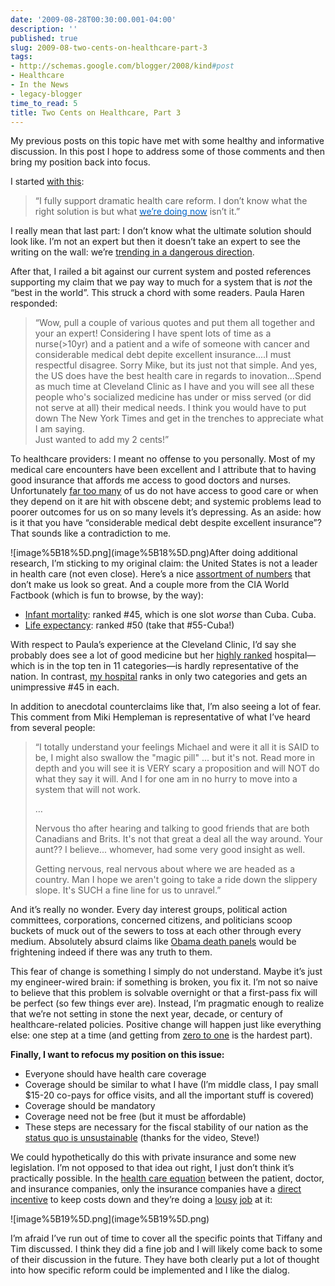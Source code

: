 ```yaml
---
date: '2009-08-28T00:30:00.001-04:00'
description: ''
published: true
slug: 2009-08-two-cents-on-healthcare-part-3
tags:
- http://schemas.google.com/blogger/2008/kind#post
- Healthcare
- In the News
- legacy-blogger
time_to_read: 5
title: Two Cents on Healthcare, Part 3
---
```


<p>My previous posts on this topic have met with some healthy and informative discussion. In this post I hope to address some of those comments and then bring my position back into focus.</p>
<p>I started <a href="../2009/2009-08-two-cents-on-healthcare.html">with this</a>:</p>
<blockquote> 
<p>“I fully support dramatic health care reform. I don’t know what the right solution is but what <a href="http://www.photius.com/rankings/healthranks.html"><font color="#0066cc">we’re doing now</font></a> isn’t it.”</p>
</blockquote>
<p>I really mean that last part: I don’t know what the ultimate solution should look like. I’m not an expert but then it doesn’t take an expert to see the writing on the wall: we’re <a href="http://cbo.gov/ftpdocs/103xx/doc10311/06-16-ConradLetter.htm">trending in a dangerous direction</a>.</p>
<p>After that, I railed a bit against our current system and posted references supporting my claim that we pay way to much for a system that is <em>not</em> the “best in the world”. This struck a chord with some readers. Paula Haren responded:</p>
<blockquote> 
<p>“Wow, pull a couple of various quotes and put them all together and your an expert! Considering I have spent lots of time as a nurse(&gt;10yr) and a patient and a wife of someone with cancer and considerable medical debt depite excellent insurance....I must respectful disagree. Sorry Mike, but its just not that simple. And yes, the US does have the best health care in regards to inovation...Spend as much time at Cleveland Clinic as I have and you will see all these people who's socialized medicine has under or miss served (or did not serve at all) their medical needs. I think you would have to put down The New York Times and get in the trenches to appreciate what I am saying.      <br />Just wanted to add my 2 cents!”</p>
</blockquote>
<p>To healthcare providers: I meant no offense to you personally. Most of my medical care encounters have been excellent and I attribute that to having good insurance that affords me access to good doctors and nurses. Unfortunately <a href="http://www.cbpp.org/cms/index.cfm?fa=view&amp;id=621">far too many</a> of us do not have access to good care or when they depend on it are hit with obscene debt; and systemic problems lead to poorer outcomes for us on so many levels it’s depressing. As an aside: how is it that you have “considerable medical debt despite excellent insurance”? That sounds like a contradiction to me.</p>
<p>![image%5B18%5D.png](image%5B18%5D.png)</a>After doing additional research, I’m sticking to my original claim: the United States is not a leader in health care (not even close). Here’s a nice <a href="http://www.huppi.com/kangaroo/L-healthcare.htm">assortment of numbers</a> that don’t make us look so great. And a couple more from the CIA World Factbook (which is fun to browse, by the way):</p>  <ul>   <li><a href="https://www.cia.gov/library/publications/the-world-factbook/rankorder/2091rank.html">Infant mortality</a>: <a href="https://www.cia.gov/library/publications/the-world-factbook/rankorder/2091rank.html"></a></a>ranked #45, which is one slot <em>worse</em> than Cuba. Cuba. </li>    <li><a href="https://www.cia.gov/library/publications/the-world-factbook/rankorder/2102rank.html">Life expectancy</a>: ranked #50 (take that #55-Cuba!)</li> </ul>
<p>With respect to Paula’s experience at the Cleveland Clinic, I’d say she probably does see a lot of good medicine but her <a href="http://health.usnews.com/health/best-hospitals/cleveland-clinic-foundation-6410670">highly ranked</a> hospital—which is in the top ten in 11 categories—is hardly representative of the nation. In contrast, <a href="http://health.usnews.com/health/best-hospitals/akron-general-medical-center-6410010">my hospital</a> ranks in only two categories and gets an unimpressive #45 in each.</p>
<p>In addition to anecdotal counterclaims like that, I’m also seeing a lot of fear. This comment from Miki Hempleman is representative of what I’ve heard from several people: </p>
<blockquote> 
<p>“I totally understand your feelings Michael and were it all it is SAID to be, I might also swallow the &quot;magic pill&quot; ... but it's not. Read more in depth and you will see it is VERY scary a proposition and will NOT do what they say it will. And I for one am in no hurry to move into a system that will not work.</p>  
<p>…</p>  
<p>Nervous tho after hearing and talking to good friends that are both Canadians and Brits. It's not that great a deal all the way around. Your aunt?? I believe... whomever, had some very good insight as well. </p>  
<p>Getting nervous, real nervous about where we are headed as a country. Man I hope we aren't going to take a ride down the slippery slope. It's SUCH a fine line for us to unravel.”</p>
</blockquote>
<p>And it’s really no wonder. Every day interest groups, political action committees, corporations, concerned citizens, and politicians scoop buckets of muck out of the sewers to toss at each other through every medium. Absolutely absurd claims like <a href="http://www.factcheck.org/2009/08/palin-vs-obama-death-panels/">Obama death panels</a> would be frightening indeed if there was any truth to them.</p>
<p>This fear of change is something I simply do not understand. Maybe it’s just my engineer-wired brain: if something is broken, you fix it. I’m not so naive to believe that this problem is solvable overnight or that a first-pass fix will be perfect (so few things ever are). Instead, I’m pragmatic enough to realize that we’re not setting in stone the next year, decade, or century of healthcare-related policies. Positive change will happen just like everything else: one step at a time (and getting from <a href="http://www.zefrank.com/zesblog/archives/2007/11/on_feeling_unin.html">zero to one</a> is the hardest part).</p>
<p><strong>Finally, I want to refocus my position on this issue: </strong></p>  <ul>   <li>Everyone should have health care coverage</li>    <li>Coverage should be similar to what I have (I’m middle class, I pay small $15-20 co-pays for office visits, and all the important stuff is covered)</li>    <li>Coverage should be mandatory</li>    <li>Coverage need not be free (but it must be affordable)</li>    <li>These steps are necessary for the fiscal stability of our nation as the <a href="http://www.youtube.com/watch?v=Jng4TnKqy6A">status quo is unsustainable</a> (thanks for the video, Steve!)</li> </ul>
<p>We could hypothetically do this with private insurance and some new legislation. I’m not opposed to that idea out right, I just don’t think it’s practically possible. In the <a href="http://digitalroam.typepad.com/digital_roam/2009/08/american-health-care-on-4-napkins-now-all-together.html">health care equation</a> between the patient, doctor, and insurance companies, only the insurance companies have a <a href="http://www.npr.org/blogs/money/2009/08/hear_taking_health_care_to_the.html">direct incentive</a> to keep costs down and they’re doing a <a href="http://cbo.gov/ftpdocs/89xx/doc8948/01-31-Testimony.shtml#1086784">lousy</a>&#160;<a href="http://cbo.gov/ftpdocs/89xx/doc8948/01-31-Testimony.shtml#1087043">job</a> at it:</p>
<p>![image%5B19%5D.png](image%5B19%5D.png)&#160;</p>
<p>I’m afraid I’ve run out of time to cover all the specific points that Tiffany and Tim discussed. I think they did a fine job and I will likely come back to some of their discussion in the future. They have both clearly put a lot of thought into how specific reform could be implemented and I like the dialog.</p>
